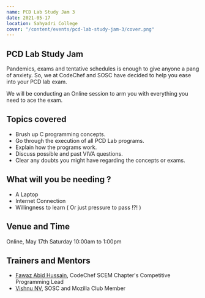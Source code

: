 ```yaml
---
name: PCD Lab Study Jam 3
date: 2021-05-17
location: Sahyadri College
cover: "/content/events/pcd-lab-study-jam-3/cover.png"
---
```

## PCD Lab Study Jam
Pandemics, exams and tentative schedules is enough to give anyone a pang of anxiety. 
So, we at CodeChef and SOSC have decided to help you ease into your PCD lab exam.

We will be conducting an Online session to arm you with everything you need to ace the exam.

## Topics covered
- Brush up C programming concepts.
- Go through the execution of all PCD Lab programs.
- Explain  how the programs work.
- Discuss possible and past VIVA questions.
- Clear any doubts you might have regarding the concepts or exams. 

## What will you be needing ?
- A Laptop
- Internet Connection 
- Willingness to learn ( Or just pressure to pass !?! )

## Venue and Time
Online, May 17th Saturday 10:00am to 1:00pm

## Trainers and Mentors
- [Fawaz Abid Hussain](https://github.com/fauwara), CodeChef SCEM Chapter's Competitive Programming Lead
- [Vishnu NV](https://github.com/carbonxx), SOSC and Mozilla Club Member 